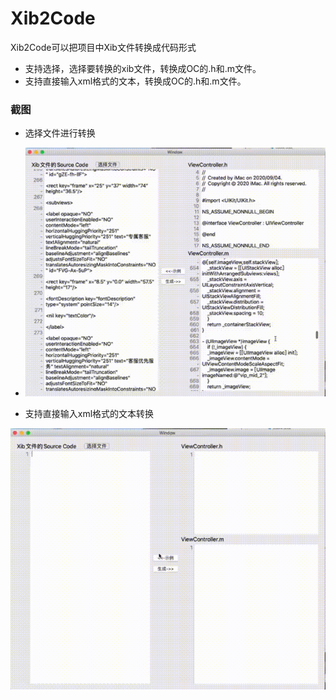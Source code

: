 Xib2Code
==========
Xib2Code可以把项目中Xib文件转换成代码形式
* 支持选择，选择要转换的xib文件，转换成OC的.h和.m文件。
* 支持直接输入xml格式的文本，转换成OC的.h和.m文件。

### 截图
* 选择文件进行转换
* ![示例](https://github.com/aloow/Xib2Code/blob/master/aloowImage2.gif)

* 支持直接输入xml格式的文本转换

![示例](https://github.com/aloow/Xib2Code/blob/master/aloowImage1.gif)
